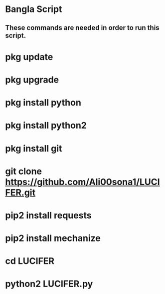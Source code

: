 # Bangla Script

## These commands are needed in order to run this script.

# pkg update
# pkg upgrade
# pkg install python
# pkg install python2
# pkg install git 
# git clone https://github.com/Ali00sona1/LUCIFER.git 
# pip2 install requests 
# pip2 install mechanize
# cd LUCIFER
# python2 LUCIFER.py
